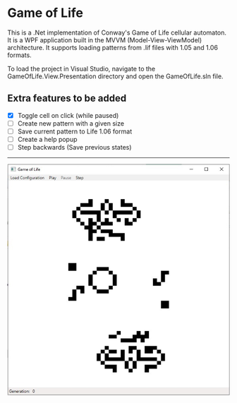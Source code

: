 # Game of Life

This is a .Net implementation of Conway's Game of Life cellular automaton. It is a WPF application built in the MVVM (Model-View-ViewModel) architecture. It supports loading patterns from .lif files with 1.05 and 1.06 formats.

To load the project in Visual Studio, navigate to the GameOfLife.View.Presentation directory and open the GameOfLife.sln file.

## Extra features to be added
- [X] Toggle cell on click (while paused)
- [ ] Create new pattern with a given size
- [ ] Save current pattern to Life 1.06 format
- [ ] Create a help popup
- [ ] Step backwards (Save previous states)

<hr>
<p align="center">
  <img src="gameoflife.jpg">
</p>
